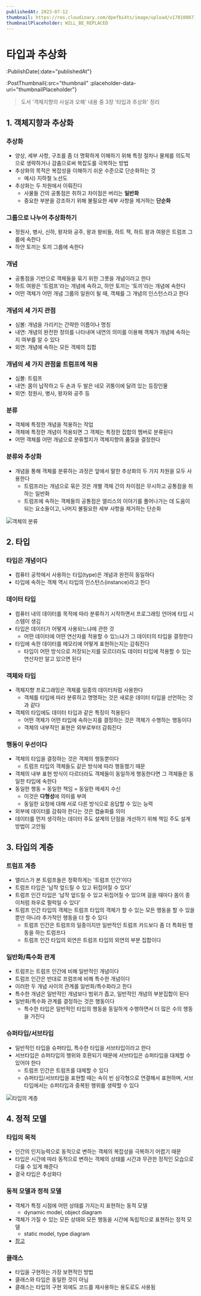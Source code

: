 ```yaml
---
publishedAt: 2023-07-12
thumbnail: https://res.cloudinary.com/dpefbi4ts/image/upload/v1701008712/thumb/042-thumb.png
thumbnailPlaceholder: WILL_BE_REPLACED
---
```


# 타입과 추상화

:PublishDate{:date="publishedAt"}

:PostThumbnail{:src="thumbnail" :placeholder-data-uri="thumbnailPlaceholder"}

> 도서 '객체지향의 사실과 오해' 내용 중 3장 '타입과 추상화' 정리

## 1. 객체지향과 추상화

### 추상화

- 양상, 세부 사항, 구조를 좀 더 명확하게 이해하기 위해 특정 절차나 물체를 의도적으로 생략하거나 감춤으로써 복잡도를 극복하는 방법
- 추상화의 목적은 복잡성을 이해하기 쉬운 수준으로 단순화하는 것
  - 예시) 지하철 노선도
- 추상화는 두 차원에서 이뤄진다
  - 사물들 간의 공통점은 취하고 차이점은 버리는 **일반화**
  - 중요한 부분을 강조하기 위해 불필요한 세부 사항을 제거하는 **단순화**

### 그룹으로 나누어 추상화하기

- 정원사, 병사, 신하, 왕자와 공주, 왕과 왕비들, 하트 잭, 하트 왕과 여왕은 트럼프 그룹에 속한다
- 하얀 토끼는 토끼 그룹에 속한다

### 개념

- 공통점을 기반으로 객체들을 묶기 위한 그릇을 개념이라고 한다
- 하트 여왕은 '트럼프'라는 개념에 속하고, 하얀 토끼는 '토끼'라는 개념에 속한다
- 어떤 객체가 어떤 개념 그룹의 일원이 될 때, 객체를 그 개념의 인스턴스라고 한다

### 개념의 세 가지 관점

- 심볼: 개념을 가리키는 간략한 이름이나 명칭
- 내연: 개념의 완전한 정의를 나타내며 내연의 의미를 이용해 객체가 개념에 속하는지 여부를 알 수 있다
- 외연: 개념에 속하는 모든 객체의 집합

### 개념의 세 가지 관점을 트럼프에 적용

- 심볼: 트럼프
- 내연: 몸이 납작하고 두 손과 두 발은 네모 귀퉁이에 달려 있는 등장인물
- 외연: 정원사, 병사, 왕자와 공주 등

### 분류

- 객체에 특정한 개념을 적용하는 작업
- 객체에 특정한 개념이 적용되면 그 객체는 특정한 집합의 멤버로 분류된다
- 어떤 객체를 어떤 개념으로 분류할지가 객체지향의 품질을 결정한다

### 분류와 추상화

- 개념을 통해 객체를 분류하는 과정은 앞에서 말한 추상화의 두 가지 차원을 모두 사용한다
  - 트럼프라는 개념으로 묶은 것은 개별 객체 간의 차이점은 무시하고 공통점을 취하는 일반화
  - 트럼프에 속하는 객체들의 공통점은 앨리스의 이야기를 풀어나가는 데 도움이 되는 요소들이고, 나머지 불필요한 세부 사항을 제거하는 단순화

![객체의 분류](/images/042-01.png)

## 2. 타입

### 타입은 개념이다

- 컴퓨터 공학에서 사용하는 타입(type)은 개념과 완전히 동일하다
- 타입에 속하는 객체 역시 타입의 인스턴스(instance)라고 한다

### 데이터 타입

- 컴퓨터 내의 데이터를 목적에 따라 분류하기 시작하면서 프로그래밍 언어에 타입 시스템이 생김
- 타입은 데이터가 어떻게 사용되느냐에 관한 것
  - 어떤 데이터에 어떤 연산자를 적용할 수 있느냐가 그 데이터의 타입을 결정한다
- 타입에 속한 데이터를 메모리에 어떻게 표현하는지는 감춰진다
  - 타입이 어떤 방식으로 저장되는지를 모르더라도 데이터 타입에 적용할 수 있는 연산자만 알고 있으면 된다

### 객체와 타입

- 객체지향 프로그래밍은 객체를 일종의 데이터처럼 사용한다
  - 객체를 타입에 따라 분류하고 명명하는 것은 새로운 데이터 타입을 선언하는 것과 같다
- 객체의 타입에도 데이터 타입과 같은 특징이 적용된다
  - 어떤 객체가 어떤 타입에 속하는지를 결정하는 것은 객체가 수행하는 행동이다
  - 객체의 내부적인 표현은 외부로부터 감춰진다

### 행동이 우선이다

- 객체의 타입을 결정하는 것은 객체의 행동뿐이다
  - 트럼프 타입의 객체들도 같은 방식에 따라 행동했기 때문
- 객체의 내부 표현 방식이 다르더라도 객체들이 동일하게 행동한다면 그 객체들은 동일한 타입에 속한다
- 동일한 행동 = 동일한 책임 = 동일한 메세지 수신
  - 이것은 **다형성**에 의미를 부여
  - 동일한 요청에 대해 서로 다른 방식으로 응답할 수 있는 능력
- 외부에 데이터를 감춰야 한다는 것은 캡슐화를 의미
- 데이터를 먼저 생각하는 데이터 주도 설계의 단점을 개선하기 위해 책임 주도 설계방법이 고안됨

## 3. 타입의 계층

### 트럼프 계층

- 앨리스가 본 트럼프들은 정확하게는 '트럼프 인간'이다
- 트럼프 타입은 '납작 엎드릴 수 있고 뒤집어질 수 있다'
- 트럼프 인간 타입은 '납작 엎드릴 수 있고 뒤집어질 수 있으며 걸을 때마다 몸이 종이처럼 좌우로 펄럭일 수 있다'
- 트럼프 인간 타입의 객체는 트럼프 타입의 객체가 할 수 있는 모든 행동을 할 수 있을뿐만 아니라 추가적인 행동을 더 할 수 있다
  - 트럼프 인간은 트럼프의 일종이지만 일반적인 트럼프 카드보다 좀 더 특화된 행동을 하는 트럼프다
  - 트럼프 인간 타입의 외연은 트럼프 타입의 외연의 부분 집합이다

### 일반화/특수화 관계

- 트럼프는 트럼프 인간에 비해 일반적인 개념이다
- 트럼프 인간은 반대로 프럼프에 비해 특수한 개념이다
- 이러한 두 개념 사이의 관계를 일반화/특수화라고 한다
- 특수한 개념은 일반적인 개념보다 범위가 좁고, 일반적인 개념의 부분집합이 된다
- 일반화/특수화 관계를 결정하는 것은 행동이다
  - 특수한 타입은 일반적인 타입의 행동을 동일하게 수행하면서 더 많은 수의 행동을 가진다

### 슈퍼타입/서브타입

- 일반적인 타입을 슈퍼타입, 특수한 타입을 서브타입이라고 한다
- 서브타입은 슈퍼타입의 행위와 호환되기 때문에 서브타입은 슈퍼타입을 대체할 수 있어야 한다
  - 트럼프 인간은 트럼프를 대체할 수 있다
  - 슈퍼타입/서브타입을 표현할 때는 속이 빈 삼각형으로 연결해서 표현하며, 서브타입에서는 슈퍼타입과 중복된 행위를 생략할 수 있다

![타입의 계층](/images/042-02.png)

## 4. 정적 모델

### 타입의 목적

- 인간의 인지능력으로 동적으로 변하는 객체의 복잡성을 극복하기 어렵기 때문
- 타입은 시간에 따라 동적으로 변하는 객체의 상태를 시간과 무관한 정적인 모습으로 다룰 수 있게 해준다
- 결국 타입은 추상화다

### 동적 모델과 정적 모델

- 객체가 특정 시점에 어떤 상태를 가지는지 표현하는 동적 모델
  - dynamic model, object diagram
- 객체가 가질 수 있는 모든 상태와 모든 행동을 시간에 독립적으로 표현하는 정적 모델
  - static model, type diagram
- [참고](https://www.visual-paradigm.com/guide/uml-unified-modeling-language/what-is-object-diagram/)

### 클래스

- 타입을 구현하는 가장 보편적인 방법
- 클래스와 타입은 동일한 것이 아님
- 클래스는 타입의 구현 외에도 코드를 재사용하는 용도로도 사용됨
